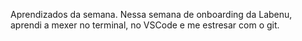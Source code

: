 Aprendizados da semana.
Nessa semana de onboarding da Labenu, aprendi a mexer no terminal, no VSCode e me estresar com o git.

